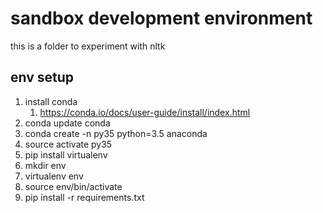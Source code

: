 # sandbox development environment

this is a folder to experiment with nltk

## env setup
1. install conda
	1. https://conda.io/docs/user-guide/install/index.html
1. conda update conda
1. conda create -n py35 python=3.5 anaconda
1. source activate py35
1. pip install virtualenv
1. mkdir env
1. virtualenv env
1. source env/bin/activate
1. pip install -r requirements.txt


